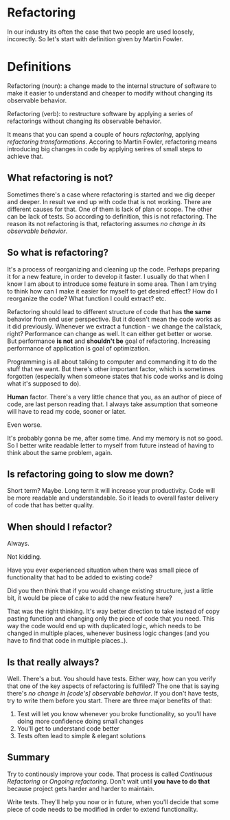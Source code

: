 Refactoring
============

In our industry its often the case that two people are used loosely, incorectly.
So let's start with definition given by Martin Fowler.

# Definitions

Refactoring (noun): a change made to the internal structure of software to make it easier to understand and cheaper to modify without changing its observable behavior.

Refactoring (verb): to restructure software by applying a series of refactorings without changing its observable behavior.

It means that you can spend a couple of hours *refactoring*, applying *refactoring transformations*.
Accoring to Martin Fowler, refactoring means introducing big changes in code by applying serires of small steps to achieve that.

## What refactoring is not?
Sometimes there's a case where refactoring is started and we dig deeper and deeper. In result we end up with code that is not working.
There are different causes for that. One of them is lack of plan or scope. The other can be lack of tests.
So according to definition, this is not refactoring. The reason its not refactoring is that, refactoring assumes *no change in its observable behavior*.

## So what is refactoring?
It's a process of reorganizing and cleaning up the code. Perhaps preparing it for a new feature, in order to develop it faster.
I usually do that when I know I am about to introduce some feature in some area. Then I am trying to think how can I make it easier for myself to get desired effect?
How do I reorganize the code? What function I could extract? etc.

Refactoring should lead to different structure of code that has **the same** behavior from end user perspective.
But it doesn't mean the code works as it did previously. Whenever we extract a function - we change the callstack, right?
Performance can change as well. It can either get better or worse. But performance **is not** and **shouldn't be** goal of refactoring.
Increasing performance of application is goal of optimization.

Programming is all about talking to computer and commanding it to do the stuff that we want.
But there's other important factor, which is sometimes forgotten (especially when someone states that his code works and is doing what it's supposed to do).

**Human** factor. There's a very little chance that you, as an author of piece of code, are last person reading that.
I always take assumption that someone will have to read my code, sooner or later.

Even worse.

It's probably gonna be me, after some time. And my memory is not so good. So I better write readable letter to myself from future instead of having to think about the same problem, again.

## Is refactoring going to slow me down?
Short term? Maybe.
Long term it will increase your productivity. Code will be more readable and understandable.
So it leads to overall faster delivery of code that has better quality.

## When should I refactor?
Always. 

Not kidding.

Have you ever experienced situation when there was small piece of functionality that had to be added to existing code?

Did you then think that if you would change existing structure, just a little bit, it would be piece of cake to add the new feature here?

That was the right thinking. It's way better direction to take instead of copy pasting function and changing only the piece of code that you need.
This way the code would end up with duplicated logic, which needs to be changed in multiple places, whenever business logic changes (and you have to find that code in multiple places..).

## Is that really always?
Well. There's a but.
You should have tests.
Either way, how can you verify that one of the key aspects of refactoring is fulfiled?
The one that is saying there's *no change in [code's] observable behavior*.
If you don't have tests, try to write them before you start.
There are three major benefits of that:
1. Test will let you know whenever you broke functionality, so you'll have doing more confidence doing small changes
2. You'll get to understand code better
3. Tests often lead to simple & elegant solutions


## Summary
Try to continously improve your code. That process is called *Continuous Refactoring* or *Ongoing refactoring*. Don't wait until **you have to do that** because project gets harder and harder to maintain.

Write tests. They'll help you now or in future, when you'll decide that some piece of code needs to be modified in order to extend functionality.


